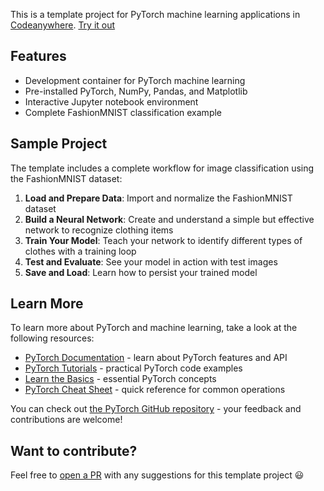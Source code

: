 This is a template project for PyTorch machine learning applications in [Codeanywhere](https://codeanywhere.com/).
[Try it out](https://app.codeanywhere.com/#https://github.com/Codeanywhere-Templates/pytorch)

## Features
- Development container for PyTorch machine learning
- Pre-installed PyTorch, NumPy, Pandas, and Matplotlib
- Interactive Jupyter notebook environment
- Complete FashionMNIST classification example

## Sample Project
The template includes a complete workflow for image classification using the FashionMNIST dataset:
1. **Load and Prepare Data**: Import and normalize the FashionMNIST dataset
2. **Build a Neural Network**: Create and understand a simple but effective network to recognize clothing items
3. **Train Your Model**: Teach your network to identify different types of clothes with a training loop
4. **Test and Evaluate**: See your model in action with test images
5. **Save and Load**: Learn how to persist your trained model

## Learn More
To learn more about PyTorch and machine learning, take a look at the following resources:
- [PyTorch Documentation](https://pytorch.org/docs/stable/index.html) - learn about PyTorch features and API
- [PyTorch Tutorials](https://pytorch.org/tutorials/) - practical PyTorch code examples
- [Learn the Basics](https://pytorch.org/tutorials/beginner/basics/intro.html) - essential PyTorch concepts
- [PyTorch Cheat Sheet](https://pytorch.org/tutorials/beginner/ptcheat.html) - quick reference for common operations

You can check out [the PyTorch GitHub repository](https://github.com/pytorch/pytorch) - your feedback and contributions are welcome!

## Want to contribute?
Feel free to [open a PR](https://github.com/Codeanywhere-Templates/pytorch) with any suggestions for this template project 😃
